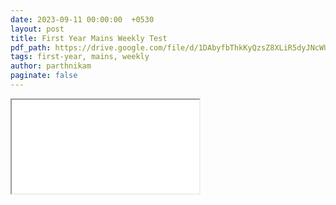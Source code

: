 ```yaml
---
date: 2023-09-11 00:00:00  +0530
layout: post
title: First Year Mains Weekly Test
pdf_path: https://drive.google.com/file/d/1DAbyfbThkKyQzsZ8XLiR5dyJNcWUjeS7/preview?usp=sharing
tags: first-year, mains, weekly
author: parthnikam
paginate: false
---
```


<iframe class="embed-pdf" src="{{ page.pdf_path }}#toolbar=0" seamless="seamless" scrolling="no" style="overflow:hidden"></iframe>
